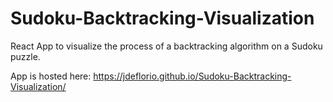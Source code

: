 # Sudoku-Backtracking-Visualization

React App to visualize the process of a backtracking algorithm on a Sudoku puzzle.


App is hosted here: https://jdeflorio.github.io/Sudoku-Backtracking-Visualization/
